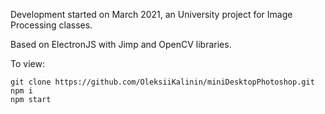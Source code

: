 Development started on March 2021, an University project for Image Processing classes.

Based on ElectronJS with Jimp and OpenCV libraries.

To view:
```
git clone https://github.com/OleksiiKalinin/miniDesktopPhotoshop.git
npm i
npm start
```
